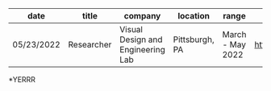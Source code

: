 date          | title  						               | company | location     | range             | url
------------- | ---------------------------------------|---------|--------------|-------------------|-------
05/23/2022    | Researcher | Visual Design and Engineering Lab    | Pittsburgh, PA | March - May 2022 | http://vdel.me.cmu.edu/


*YERRR
 
